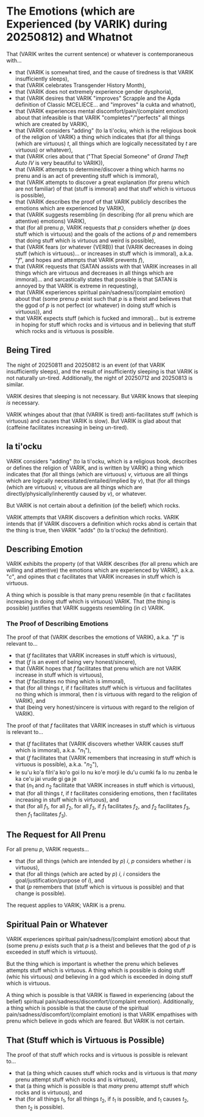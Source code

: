 The Emotions (which are Experienced (by VARIK) during 20250812) and Whatnot
===========================================================================

That (VARIK writes the current sentence) or whatever is contemporaneous with...

* that (VARIK is somewhat tired, and the cause of tiredness is that VARIK insufficiently sleeps),
* that (VARIK celebrates Transgender History Month),
* that (VARIK does not extremely experience gender dysphoria),
* that (VARIK desires that VARIK "improves" Scrapple and the Agda definition of Classic MCELIECE... and "improves" la cukta and whatnot),
* that (VARIK experiences mental discomfort/pain/(complaint emotion) about that infeasible is that VARIK "completes"/"perfects" all things which are created by VARIK),
* that (VARIK considers "adding" (to la ti'ocku, which is the religious book of the religion of VARIK) a thing which indicates that (for all things (which are virtuous) $t$, all things which are logically necessitated by $t$ are virtuous) or whatever),
* that (VARIK cries about that ("That Special Someone" of _Grand Theft Auto IV_ is very beautiful to VARIK)),
* that (VARIK attempts to determine/discover a thing which harms no prenu and is an act of preventing stuff which is immoral),
* that (VARIK attempts to discover a great explanation (for prenu which are not familiar) of that (stuff is immoral) and that stuff which is virtuous is possible),
* that (VARIK describes the proof of that VARIK publicly describes the emotions which are experienced by VARIK),
* that (VARIK suggests resembling (in describing (for all prenu which are attentive) emotions) VARIK),
* that (for all prenu $p$, VARIK requests that $p$ considers whether ($p$ does stuff which is virtuous) and the goals of the actions of $p$ and remembers that doing stuff which is virtuous and weird is possible),
* that (VARIK fears (or whatever {VERB}) that (VARIK decreases in doing stuff (which is virtuous)... or increases in stuff which is immoral), a.k.a. "$f$", and hopes and attempts that VARIK prevents $f$),
* that (VARIK requests that (SATAN assists with that VARIK increases in all things which are virtuous and decreases in all things which are immoral)... and sarcastically states that possible is that SATAN is annoyed by that VARIK is extreme in requesting),
* that (VARIK experiences spiritual pain/sadness/(complaint emotion) about that (some prenu $p$ exist such that $p$ is a theist and believes that the ggod of $p$ is not perfect (or whatever) in doing stuff which is virtuous)), and
* that VARIK expects stuff (which is fucked and immoral)... but is extreme in hoping for stuff which rocks and is virtuous and in believing that stuff which rocks and is virtuous is possible.

## Being Tired
The night of 20250811 and 20250812 is an event (of that VARIK insufficiently sleeps), and the result of insufficiently sleeping is that VARIK is not naturally un-tired.  Additionally, the night of 20250712 and 20250813 is similar.

VARIK desires that sleeping is not necessary.  But VARIK knows that sleeping _is_ necessary.

VARIK whinges about that (that (VARIK is tired) anti-facilitates stuff (which is virtuous) and causes that VARIK is slow).  But VARIK is glad about that (caffeine facilitates increasing in being un-tired).

## la ti'ocku
VARIK considers "adding" (to la ti'ocku, which is a religious book, describes or defines the religion of VARIK, and is written by VARIK) a thing which indicates that (for all things (which are virtuous) $v$, virtuous are all things which are logically necessitated/entailed/implied by $v$), that (for all things (which are virtuous) $v$, vituous are all things which are directly/physically/inherently caused by $v$), or whatever.

But VARIK is not certain about a definition (of the belief) which rocks.

VARIK attempts that VARIK discovers a definition which rocks.  VARIK intends that (if VARIK discovers a definition which rocks abnd is certain that the thing is true, then VARIK "adds" (to la ti'ocku) the definition).

## Describing Emotion
VARIK exhibits the property (of that VARIK describes (for all prenu which are willing and attentive) the emotions which are experienced by VARIK), a.k.a. "$c$", and opines that $c$ facilitates that VARIK increases in stuff which is virtuous.

A thing which is possible is that many prenu resemble (in that $c$ facilitates increasing in doing stuff which is virtuous) VARIK.  That (the thing is possible) justifies that VARIK suggests resembling (in $c$) VARIK.

### The Proof of Describing Emotions
The proof of that (VARIK describes the emotions of VARIK), a.k.a. "$f$" is relevant to...

* that ($f$ facilitates that VARIK increases in stuff which is virtuous),
* that ($f$ is an event of being very honest/sincere),
* that (VARIK hopes that $f$ facilitates that prenu which are not VARIK increase in stuff which is virtuous),
* that ($f$ facilitates no thing which is immoral),
* that (for all things $t$, if $t$ facilitates stuff which is virtuous and facilitates no thing which is immoral, then $t$ is virtuous with regard to the religion of VARIK), and
* that (being very honest/sincere is virtuous with regard to the religion of VARIK).

The proof of that $f$ facilitates that VARIK increases in stuff which is virtuous is relevant to...

* that ($f$ facilitates that (VARIK discovers whether VARIK causes stuff which is immoral), a.k.a. "$n_1$"),
* that ($f$ facilitates that (VARIK remembers that increasing in stuff which is virtuous is possible), a.k.a. "$n_2$"),
* le su'u ko'a filri'a ko'o goi lo nu ko'e morji le du'u cumki fa lo nu zenba le ka ce'u jai vrude gi ga je
* that ($n_1$ and $n_2$ facilitate that VARIK increases in stuff which is virtuous),
* that (for all things $t$, if $t$ facilitates considering emotions, then $t$ facilitates increasing in stuff which is virtuous), and
* that (for all $f_1$, for all $f_2$, for all $f_3$, if $f_1$ facilitates $f_2$, and $f_2$ facilitates $f_3$, then $f_1$ facilitates $f_3$).

## The Request for All Prenu
For all prenu $p$, VARIK requests...

* that (for all things (which are intended by $p$) $i$, $p$ considers whether $i$ is virtuous),
* that (for all things (which are acted by $p$) $i$, $i$ considers the goal/justification/purpose of $i$), and
* that ($p$ remembers that (stuff which is virtuous is possible) and that change is possible).

The request applies to VARIK; VARIK is a prenu.

## Spiritual Pain or Whatever
VARIK experiences spiritual pain/sadness/(complaint emotion) about that (some prenu $p$ exists such that $p$ is a theist and believes that the god of $p$ is exceeded in stuff which is virtuous).

But the thing which is important is whether the prenu which believes attempts stuff which is virtuous.  A thing which is possible is doing stuff (whic his virtuous) _and_ believing in a god which is exceeded in doing stuff which is virtuous. 

A thing which is possible is that VARIK is flawed in experiencing (about the belief) spiritual pain/sadness/discomfort/(complaint emotion).  Additionally, a thing which is possible is that the cause of the spiritual pain/sadness/discomfort/(complaint emotion) is that VARIK empathises with prenu which believe in gods which are feared.  But VARIK is not certain.

## That (Stuff which is Virtuous is Possible)
The proof of that stuff which rocks and is virtuous is possible is relevant to...

* that (a thing which causes stuff which rocks and is virtuous is that _many_ prenu attempt stuff which rocks and is virtuous),
* that (a thing which is possible is that _many_ prenu attempt stuff which rocks and is virtuous), and
* that (for all things $t_1$, for all things $t_2$, if $t_1$ is possible, and $t_1$ causes $t_2$, then $t_2$ is possible).
